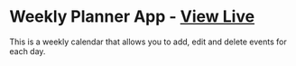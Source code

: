 # Weekly Planner App - [View Live](https://weekly-agenda.vercel.app/)

This is a weekly calendar that allows you to add, edit and delete events for each day.
